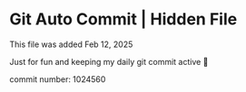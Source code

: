 # Git Auto Commit | Hidden File

This file was added Feb 12, 2025

Just for fun and keeping my daily git commit active 🤪

commit number: 1024560
